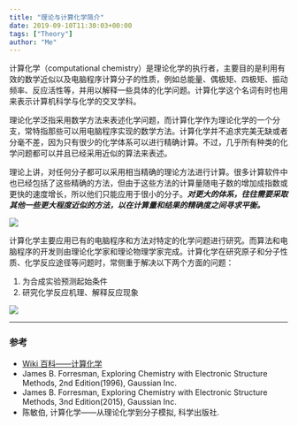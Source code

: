 ```yaml
---
title: "理论与计算化学简介"
date: 2019-09-10T11:30:03+00:00
tags: ["Theory"]
author: "Me"
---
```


计算化学（computational chemistry）是理论化学的执行者，主要目的是利用有效的数学近似以及电脑程序计算分子的性质，例如总能量、偶极矩、四极矩、振动频率、反应活性等，并用以解释一些具体的化学问题。计算化学这个名词有时也用来表示计算机科学与化学的交叉学科。

理论化学泛指采用数学方法来表述化学问题，而计算化学作为理论化学的一个分支，常特指那些可以用电脑程序实现的数学方法。计算化学并不追求完美无缺或者分毫不差，因为只有很少的化学体系可以进行精确计算。不过，几乎所有种类的化学问题都可以并且已经采用近似的算法来表述。

理论上讲，对任何分子都可以采用相当精确的理论方法进行计算。很多计算软件中也已经包括了这些精确的方法，但由于这些方法的计算量随电子数的增加成指数或更快的速度增长，所以他们只能应用于很小的分子。**_对更大的体系，往往需要采取其他一些更大程度近似的方法，以在计算量和结果的精确度之间寻求平衡。_**

![](images/TCC-1_1.jpg)

计算化学主要应用已有的电脑程序和方法对特定的化学问题进行研究。而算法和电脑程序的开发则由理论化学家和理论物理学家完成。计算化学在研究原子和分子性质、化学反应途径等问题时，常侧重于解决以下两个方面的问题：

1. 为合成实验预测起始条件
2. 研究化学反应机理、解释反应现象

![](images/TCC-1_2.jpg)

---

### 参考

- [Wiki 百科——计算化学](https://zh.wikipedia.org/wiki/%E8%AE%A1%E7%AE%97%E5%8C%96%E5%AD%A6)
- James B. Forresman, Exploring Chemistry with Electronic Structure Methods, 2nd Edition(1996), Gaussian Inc.
- James B. Forresman, Exploring Chemistry with Electronic Structure Methods, 3nd Edition(2015), Gaussian Inc.
- 陈敏伯, 计算化学——从理论化学到分子模拟, 科学出版社.
